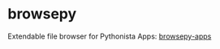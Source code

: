 browsepy
========

Extendable file browser for Pythonista
Apps: [browsepy-apps][]

  [browsepy-apps]: https://github.com/Vik2015/browsepy-apps/
